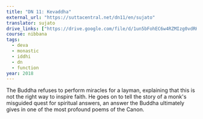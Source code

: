 ```yaml
---
title: "DN 11: Kevaddha"
external_url: "https://suttacentral.net/dn11/en/sujato"
translator: sujato
drive_links: ["https://drive.google.com/file/d/1un5bFohEC6w4RZMIzg0vdRHC-sdR97Fs"]
course: nibbana
tags:
  - deva
  - monastic
  - iddhi
  - dn
  - function
year: 2018
---
```


The Buddha refuses to perform miracles for a layman, explaining that this is not the right way to inspire faith. He goes on to tell the story of a monk's misguided quest for spiritual answers, an answer the Buddha ultimately gives in one of the most profound poems of the Canon.
